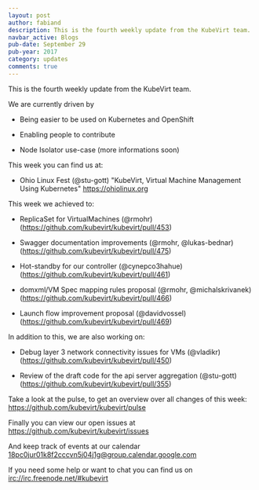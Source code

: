 ```yaml
---
layout: post
author: fabiand
description: This is the fourth weekly update from the KubeVirt team.
navbar_active: Blogs
pub-date: September 29
pub-year: 2017
category: updates
comments: true
---
```


This is the fourth weekly update from the KubeVirt team.

We are currently driven by

-   Being easier to be used on Kubernetes and OpenShift

-   Enabling people to contribute

-   Node Isolator use-case (more informations soon)

<!-- more -->
This week you can find us at:

-   Ohio Linux Fest (@stu-gott) "KubeVirt, Virtual Machine Management
    Using Kubernetes" <https://ohiolinux.org>

This week we achieved to:

-   ReplicaSet for VirtualMachines (@rmohr)
    (<https://github.com/kubevirt/kubevirt/pull/453>)

-   Swagger documentation improvements (@rmohr, @lukas-bednar)
    (<https://github.com/kubevirt/kubevirt/pull/475>)

-   Hot-standby for our controller (@cynepco3hahue)
    (<https://github.com/kubevirt/kubevirt/pull/461>)

-   domxml/VM Spec mapping rules proposal (@rmohr, @michalskrivanek)
    (<https://github.com/kubevirt/kubevirt/pull/466>)

-   Launch flow improvement proposal (@davidvossel)
    (<https://github.com/kubevirt/kubevirt/pull/469>)

In addition to this, we are also working on:

-   Debug layer 3 network connectivity issues for VMs (@vladikr)
    (<https://github.com/kubevirt/kubevirt/pull/450>)

-   Review of the draft code for the api server aggregation (@stu-gott)
    (<https://github.com/kubevirt/kubevirt/pull/355>)

Take a look at the pulse, to get an overview over all changes of this
week: <https://github.com/kubevirt/kubevirt/pulse>

Finally you can view our open issues at
<https://github.com/kubevirt/kubevirt/issues>

And keep track of events at our calendar
[18pc0jur01k8f2cccvn5j04j1g@group.calendar.google.com](https://calendar.google.com/calendar/embed?src=18pc0jur01k8f2cccvn5j04j1g@group.calendar.google.com)

If you need some help or want to chat you can find us on
<irc://irc.freenode.net/#kubevirt>
